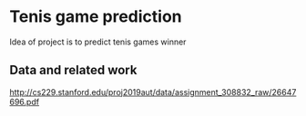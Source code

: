 # Tenis game prediction

Idea of project is to predict tenis games winner

## Data and related work
http://cs229.stanford.edu/proj2019aut/data/assignment_308832_raw/26647696.pdf
